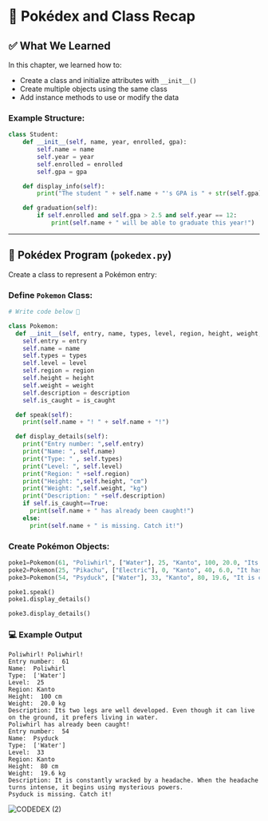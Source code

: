 # 🎒 Pokédex and Class Recap

## ✅ What We Learned
In this chapter, we learned how to:

- Create a class and initialize attributes with `__init__()`
- Create multiple objects using the same class
- Add instance methods to use or modify the data

### Example Structure:
```python
class Student:
    def __init__(self, name, year, enrolled, gpa):
        self.name = name
        self.year = year
        self.enrolled = enrolled
        self.gpa = gpa

    def display_info(self):
        print("The student " + self.name + "'s GPA is " + str(self.gpa) + "!")

    def graduation(self):
        if self.enrolled and self.gpa > 2.5 and self.year == 12:
            print(self.name + " will be able to graduate this year!")
```

---

## 🛒 Pokédex Program (`pokedex.py`)
Create a class to represent a Pokémon entry:

### Define `Pokemon` Class:
```python
# Write code below 💖

class Pokemon:
  def __init__(self, entry, name, types, level, region, height, weight, description, is_caught):
    self.entry = entry
    self.name = name
    self.types = types
    self.level = level
    self.region = region
    self.height = height
    self.weight = weight
    self.description = description
    self.is_caught = is_caught

  def speak(self):
    print(self.name + "! " + self.name + "!")

  def display_details(self):
    print("Entry number: ",self.entry)
    print("Name: ", self.name)
    print("Type: " , self.types)
    print("Level: ", self.level)
    print("Region: " +self.region)
    print("Height: ",self.height, "cm")
    print("Weight: ",self.weight, "kg")
    print("Description: " +self.description)
    if self.is_caught==True:
      print(self.name + " has already been caught!")
    else:
      print(self.name + " is missing. Catch it!")

```

### Create Pokémon Objects:
```python
poke1=Pokemon(61, "Poliwhirl", ["Water"], 25, "Kanto", 100, 20.0, "Its two legs are well developed. Even though it can live on the ground, it prefers living in water.", True)
poke2=Pokemon(25, "Pikachu", ["Electric"], 0, "Kanto", 40, 6.0, "It has small electric sacs on both its cheeks. If threatened, it looses electric charges from the sacs", True)
poke3=Pokemon(54, "Psyduck", ["Water"], 33, "Kanto", 80, 19.6, "It is constantly wracked by a headache. When the headache turns intense, it begins using mysterious powers.", False)

poke1.speak()
poke1.display_details()

poke3.display_details()
```
### 💻 Example Output
```
Poliwhirl! Poliwhirl!
Entry number:  61
Name:  Poliwhirl
Type:  ['Water']
Level:  25
Region: Kanto
Height:  100 cm
Weight:  20.0 kg
Description: Its two legs are well developed. Even though it can live on the ground, it prefers living in water.
Poliwhirl has already been caught!
Entry number:  54
Name:  Psyduck
Type:  ['Water']
Level:  33
Region: Kanto
Height:  80 cm
Weight:  19.6 kg
Description: It is constantly wracked by a headache. When the headache turns intense, it begins using mysterious powers.
Psyduck is missing. Catch it!
```

![CODEDEX (2)](https://github.com/user-attachments/assets/4d89e105-60a8-4427-a501-2ce5d1cbefce)
